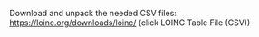 Download and unpack the needed CSV files: https://loinc.org/downloads/loinc/ (click LOINC Table File (CSV))